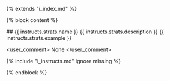 {% extends "i_index.md" %}

{% block content %}

<context>
## {{ instructs.strats.name }}
{{ instructs.strats.description }}
{{ instructs.strats.example }}
</context>


<user_comment>
    None
</user_comment>

<INST>
{% include "i_instructs.md" ignore missing %}
</INST>

{% endblock %}